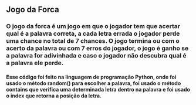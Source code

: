 ## Jogo da Forca
### O jogo da forca é um jogo em que o jogador tem que acertar qual é a palavra correta, a cada letra errada o jogador perde uma chance no total de 7 chances. O jogo termina ou com o acerto da palavra ou com 7 erros do jogador, o jogo é ganho se a palavra for adivinhada e caso o jogador não descubra qual é a palavra ele perde.
#### Esse código foi feito na linguagem de programação Python, onde foi usado o método random() para escolher a palavra, foi usado o método contains que verifica uma determinada letra dentro na palavra e foi usado o index que retorna a posição da letra.
